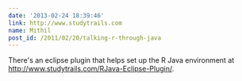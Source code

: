```yaml
---
date: '2013-02-24 18:39:46'
link: http://www.studytrails.com
name: Mithil
post_id: /2011/02/20/talking-r-through-java
---
```


There's an eclipse plugin that helps set up the R Java environment at http://www.studytrails.com/RJava-Eclipse-Plugin/.